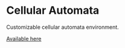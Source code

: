 # Cellular Automata

Customizable cellular automata environment.

[Available here](http://www.andrew.cmu.edu/user/ibhargav/cellular/)
